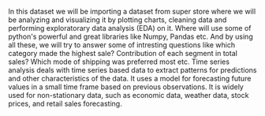  In this dataset we will be importing a dataset from super store where we will be analyzing and visualizing it by plotting charts, cleaning data and performing exploratorary data analysis (EDA) on it. Where will use some of python's powerful and great libraries like Numpy, Pandas etc. And by using all these, we will try to answer some of intresting questions like which category made the highest sale? Contribution of each segment in total sales? Which mode of shipping was preferred most etc.
Time series analysis deals with time series based data to extract patterns for predictions and other characteristics of the data. It uses a model for forecasting future values in a small time frame based on previous observations. It is widely used for non-stationary data, such as economic data, weather data, stock prices, and retail sales forecasting.
